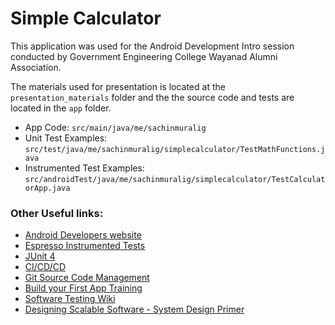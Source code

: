 # Simple Calculator

This application was used for the Android Development Intro session
conducted by Government Engineering College Wayanad Alumni Association.

The materials used for presentation is located at the
`presentation_materials` folder and the the source code and tests are  
located in the `app` folder.

- App Code: `src/main/java/me/sachinmuralig`
- Unit Test Examples: `src/test/java/me/sachinmuralig/simplecalculator/TestMathFunctions.java`
- Instrumented Test Examples: `src/androidTest/java/me/sachinmuralig/simplecalculator/TestCalculatorApp.java`

### Other Useful links:

- [Android Developers website](https://developer.android.com/)
- [Espresso Instrumented Tests](https://developer.android.com/training/testing/espresso)
- [JUnit 4](https://junit.org/junit4/)
- [CI/CD/CD](https://www.atlassian.com/continuous-delivery/principles/continuous-integration-vs-delivery-vs-deployment)
- [Git Source Code Management](https://git-scm.com/)
- [Build your First App Training](https://developer.android.com/training/basics/firstapp)
- [Software Testing Wiki](https://en.wikipedia.org/wiki/Software_testing)
- [Designing Scalable Software - System Design Primer](https://github.com/donnemartin/system-design-primer#the-system-design-primer)
